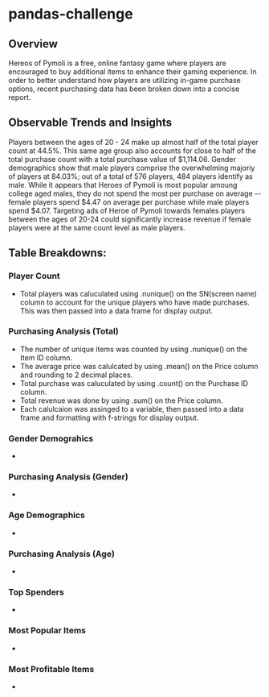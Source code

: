 # pandas-challenge

## Overview
Hereos of Pymoli is a free, online fantasy game where players are encouraged to buy additional items to enhance their gaming experience. In order to better understand how players are utilizing in-game purchase options, recent purchasing data has been broken down into a concise report.

## Observable Trends and Insights
Players between the ages of 20 - 24 make up almost half of the total player count at 44.5%. This same age group also accounts for close to half of the total purchase count with a total purchase value of $1,114.06. Gender demographics show that male players comprise the overwhelming majoriy of players at 84.03%; out of a total of 576 players, 484 players identify as male. While it appears that Heroes of Pymoli is most popular amoung college aged males, they do not spend the most per purchase on average -- female players spend $4.47 on average per purchase while male players spend $4.07. Targeting ads of Heroe of Pymoli towards females players between the ages of 20-24 could significantly increase revenue if female players were at the same count level as male players. 

## Table Breakdowns:
### Player Count
- Total players was caluculated using .nunique() on the SN(screen name) column to account for the unique players who have made purchases. This was then passed into a data frame for display output. 

### Purchasing Analysis (Total)
- The number of unique items was counted by using .nunique() on the Item ID column.
- The average price was calulcated by using .mean() on the Price column and rounding to 2 decimal places. 
- Total purchase was caluculated by using .count() on the Purchase ID column.
- Total revenue was done by using .sum() on the Price column. 
- Each calulcaion was assinged to a variable, then passed into a data frame and formatting with f-strings for display output. 

### Gender Demograhics
- 

### Purchasing Analysis (Gender)
-

### Age Demographics
- 

### Purchasing Analysis (Age)
- 

### Top Spenders
- 

### Most Popular Items 
- 

### Most Profitable Items 
-
